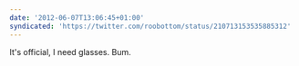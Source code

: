 ```yaml
---
date: '2012-06-07T13:06:45+01:00'
syndicated: 'https://twitter.com/roobottom/status/210713153535885312'
---
```

It's official, I need glasses. Bum.
